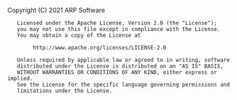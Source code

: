  Copyright (C)   2021 ARP Software
 
       Licensed under the Apache License, Version 2.0 (the "License");
       you may not use this file except in compliance with the License.
       You may obtain a copy of the License at
 
            http://www.apache.org/licenses/LICENSE-2.0
 
       Unless required by applicable law or agreed to in writing, software
       distributed under the License is distributed on an "AS IS" BASIS,
       WITHOUT WARRANTIES OR CONDITIONS OF ANY KIND, either express or implied.
       See the License for the specific language governing permissions and
       limitations under the License.
